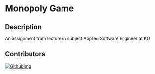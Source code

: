 # Monopoly Game

## Description
An assignment from lecture in subject Applied Software Engineer at KU

## Contributors
[![GithubImg](https://img.shields.io/badge/Harin3Bone-181717?style=flat&logo=github&logoColor=ffffff)](https://github.com/Harin3Bone)